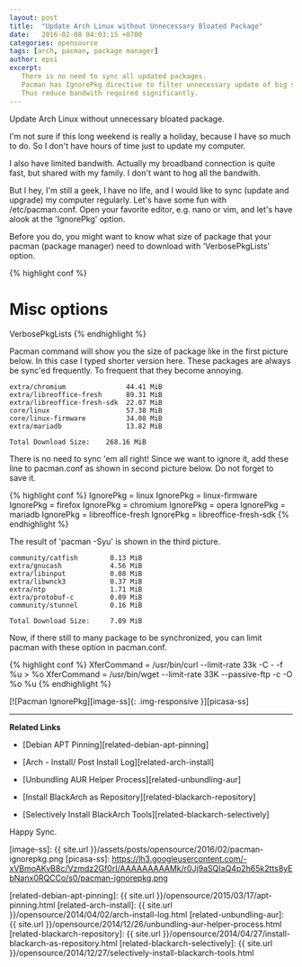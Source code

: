 ```yaml
---
layout: post
title:  "Update Arch Linux without Unnecessary Bloated Package"
date:   2016-02-08 04:03:15 +0700
categories: opensource
tags: [arch, pacman, package manager]
author: epsi
excerpt:
   There is no need to sync all updated packages. 
   Pacman has IgnorePkg directive to filter unnecessary update of big size package.
   Thus reduce bandwith required significantly.
---
```


Update Arch Linux without unnecessary bloated package.

I'm not sure if this long weekend is really a holiday, because I have so much to do. So I don't have hours of time just to update my computer. 

I also have limited bandwith. Actually my broadband connection is quite fast, but shared with my family. I don't want to hog all the bandwith.
 
But I hey, I'm still a geek, I have no life, and I would like to sync (update and upgrade) my computer regularly. Let's have some fun with /etc/pacman.conf. Open your favorite editor, e.g. nano or vim, and let's have alook at the 'IgnorePkg' option.

Before you do, you might want to know what size of package that your pacman (package manager) need to download with 'VerbosePkgLists' option.

{% highlight conf %}
# Misc options
VerbosePkgLists
{% endhighlight %}

Pacman command will show you the size of package like in the first picture below. In this case I typed shorter version here. These packages are always be sync'ed frequently. To frequent that they become annoying.

	extra/chromium               44.41 MiB     
	extra/libreoffice-fresh      89.31 MiB
	extra/libreoffice-fresh-sdk  22.07 MiB
	core/linux                   57.38 MiB
	core/linux-firmware          34.08 MiB
	extra/mariadb                13.82 MiB

	Total Download Size:    268.16 MiB

There is no need to sync 'em all right! Since we want to ignore it, add these line to pacman.conf as shown in second picture below. Do not forget to save it.

{% highlight conf %}
IgnorePkg   = linux
IgnorePkg   = linux-firmware
IgnorePkg   = firefox
IgnorePkg   = chromium
IgnorePkg   = opera
IgnorePkg   = mariadb
IgnorePkg   = libreoffice-fresh
IgnorePkg   = libreoffice-fresh-sdk
{% endhighlight %}

The result of 'pacman -Syu' is shown in the third picture.

	community/catfish        0.13 MiB
	extra/gnucash            4.56 MiB
	extra/libinput           0.08 MiB
	extra/libwnck3           0.37 MiB
	extra/ntp                1.71 MiB
	extra/protobuf-c         0.09 MiB
	community/stunnel        0.16 MiB

	Total Download Size:     7.09 MiB

Now, if there still to many package to be synchronized, you can limit pacman with these option in pacman.conf.

{% highlight conf %}
XferCommand = /usr/bin/curl --limit-rate 33k -C - -f %u > %o
XferCommand = /usr/bin/wget --limit-rate 33K --passive-ftp -c -O %o %u
{% endhighlight %}

[![Pacman IgnorePkg][image-ss]{: .img-responsive }][picasa-ss]

-- -- --

**Related Links**

* [Debian APT Pinning][related-debian-apt-pinning]

* [Arch - Install/ Post Install Log][related-arch-install]

* [Unbundling AUR Helper Process][related-unbundling-aur]

* [Install BlackArch as Repository][related-blackarch-repository]

* [Selectively Install BlackArch Tools][related-blackarch-selectively]

Happy Sync.

[//]: <> ( -- -- -- links below -- -- -- )

[image-ss]: {{ site.url }}/assets/posts/opensource/2016/02/pacman-ignorepkg.png
[picasa-ss]: https://lh3.googleusercontent.com/-xVBmoAKvB8c/Vzmdz2Gf0rI/AAAAAAAAAMk/r0Jj9aSQIaQ4p2h65k2tts8yEbNanx0RQCCo/s0/pacman-ignorepkg.png

[related-debian-apt-pinning]: {{ site.url }}/opensource/2015/03/17/apt-pinning.html
[related-arch-install]: {{ site.url }}/opensource/2014/04/02/arch-install-log.html
[related-unbundling-aur]: {{ site.url }}/opensource/2014/12/26/unbundling-aur-helper-process.html
[related-blackarch-repository]: {{ site.url }}/opensource/2014/04/27/install-blackarch-as-repository.html
[related-blackarch-selectively]: {{ site.url }}/opensource/2014/12/27/selectively-install-blackarch-tools.html
